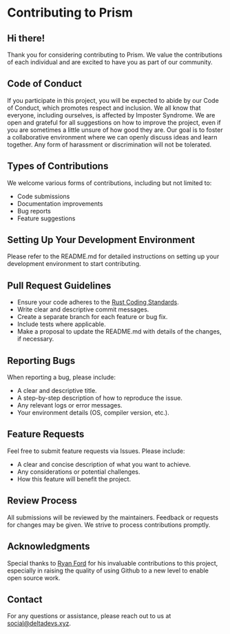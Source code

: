 # Contributing to Prism

## Hi there!

Thank you for considering contributing to Prism. We value the contributions of each individual and are excited to have you as part of our community.

## Code of Conduct

If you participate in this project, you will be expected to abide by our Code of Conduct, which promotes respect and inclusion. We all know that everyone, including ourselves, is affected by Imposter Syndrome. We are open and grateful for all suggestions on how to improve the project, even if you are sometimes a little unsure of how good they are. 
Our goal is to foster a collaborative environment where we can openly discuss ideas and learn together. Any form of harassment or discrimination will not be tolerated.

## Types of Contributions

We welcome various forms of contributions, including but not limited to:

- Code submissions
- Documentation improvements
- Bug reports
- Feature suggestions

## Setting Up Your Development Environment

Please refer to the README.md for detailed instructions on setting up your development environment to start contributing.

## Pull Request Guidelines

- Ensure your code adheres to the [Rust Coding Standards](https://doc.rust-lang.org/nightly/style-guide/).
- Write clear and descriptive commit messages.
- Create a separate branch for each feature or bug fix.
- Include tests where applicable.
- Make a proposal to update the README.md with details of the changes, if necessary.

## Reporting Bugs

When reporting a bug, please include:

- A clear and descriptive title.
- A step-by-step description of how to reproduce the issue.
- Any relevant logs or error messages.
- Your environment details (OS, compiler version, etc.).

## Feature Requests

Feel free to submit feature requests via Issues. Please include:

- A clear and concise description of what you want to achieve.
- Any considerations or potential challenges.
- How this feature will benefit the project.

## Review Process

All submissions will be reviewed by the maintainers. Feedback or requests for changes may be given. We strive to process contributions promptly.

## Acknowledgments

Special thanks to [Ryan Ford](https://github.com/distractedm1nd) for his invaluable contributions to this project, especially in raising the quality of using Github to a new level to enable open source work.

## Contact

For any questions or assistance, please reach out to us at [social@deltadevs.xyz](mailto://social@deltadevs.xyz).
